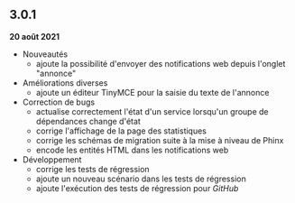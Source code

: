 ## 3.0.1
**20 août 2021**

- Nouveautés
    - ajoute la possibilité d'envoyer des notifications web depuis l'onglet "annonce"
- Améliorations diverses
    - ajoute un éditeur TinyMCE pour la saisie du texte de l'annonce
- Correction de bugs
    - actualise correctement l'état d'un service lorsqu'un groupe de dépendances change d'état
    - corrige l'affichage de la page des statistiques
    - corrige les schémas de migration suite à la mise à niveau de Phinx
    - encode les entités HTML dans les notifications web
- Développement
    - corrige les tests de régression
    - ajoute un nouveau scénario dans les tests de régression
    - ajoute l'exécution des tests de régression pour *GitHub*
